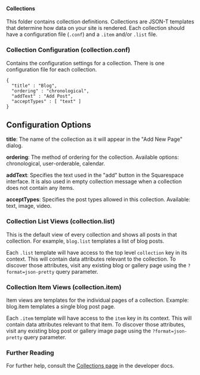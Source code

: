 #### Collections

This folder contains collection definitions. Collections are JSON-T templates that determine how data on your site is rendered. Each collection should have a configuration file (`.conf`) and a `.item` and/or `.list` file.

### Collection Configuration (collection.conf)

Contains the configuration settings for a collection. There is one configuration file for each collection.

    {
      "title" : "Blog",
      "ordering" : "chronological",
      "addText" : "Add Post",
      "acceptTypes" : [ "text" ]
    }

## Configuration Options

**title**: The name of the collection as it will appear in the "Add New Page" dialog.

**ordering**: The method of ordering for the collection. Available options: chronological, user-orderable, calendar.

**addText**: Specifies the text used in the "add" button in the Squarespace interface. It is also used in empty collection message when a collection does not contain any items.

**acceptTypes**: Specifies the post types allowed in this collection. Available: text, image, video.

### Collection List Views (collection.list)

This is the default view of every collection and shows all posts in that collection. For example, `blog.list` templates a list of blog posts.

Each `.list` template will have access to the top level `collection` key in its context. This will contain data attributes relevant to the collection. To discover those attributes, visit any existing blog or gallery page using the `?format=json-pretty` query parameter. 

### Collection Item Views (collection.item)

Item views are templates for the individual pages of a collection. Example: blog.item templates a single blog post page. 

Each `.item` template will have access to the `item` key in its context. This will contain data attributes relevant to that item. To discover those attributes, visit any existing blog post or gallery image page using the `?format=json-pretty` query parameter.

### Further Reading

For further help, consult the [Collections page](https://developers.squarespace.com/collections/) in the developer docs.
